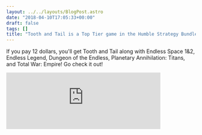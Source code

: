 ```yaml
---
layout: ../../layouts/BlogPost.astro
date: "2018-04-10T17:05:33+00:00"
draft: false
tags: []
title: "Tooth and Tail is a Top Tier game in the Humble Strategy Bundle!"
---
```


If you pay 12 dollars, you'll get Tooth and Tail along with Endless Space 1&2, Endless Legend, Dungeon of the Endless, Planetary Annihilation: Titans, and Total War: Empire! Go check it out!

<iframe scrolling="no" frameborder="0" style="margin:0 auto; border:none;" src="https://www.humblebundle.com/_widget/games/strategy-bundle" width="410" height="150"></iframe>
